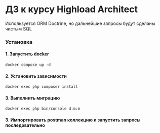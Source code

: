 # ДЗ к курсу Highload Architect

Используется ORM Doctrine, но дальнейшие запросы будут сделаны чистым SQL

### Установка

#### 1. Запустить docker

```
docker compose up -d
```

#### 2. Установить зависимости

```
docker exec php composer install
```

#### 3. Выполнить миграцию

```
docker exec php bin/console d:m:m
```

#### 3. Импортировать postman коллекцию и запустить запросы последовательно